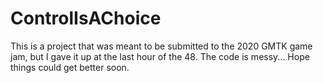 # ControlIsAChoice

This is a project that was meant to be submitted to the 2020 GMTK game jam, but I gave it up at the last hour of the 48.
The code is messy...
Hope things could get better soon.
